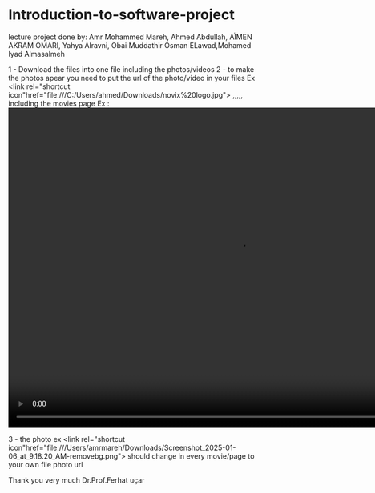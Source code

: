 # Introduction-to-software-project
lecture project done by: Amr Mohammed Mareh, Ahmed Abdullah, AÏMEN AKRAM OMARI, Yahya Alravni, Obai Muddathir Osman ELawad,Mohamed Iyad Almasalmeh
 

 
1 - Download the files into one file including the photos/videos
2 - to make the photos apear you need to put the url of the photo/video in your files Ex <link rel="shortcut icon"href="file:///C:/Users/ahmed/Downloads/novix%20logo.jpg"> ,,,,, 
including the movies page Ex : <video width="920" height="640" controls>
    <source src="file:///Users/amrmareh/Downloads/Novix/NOVIX%20TR/Sonic_the_Hedgehog_3_Official_Trailer_2024_Movie_Ben_Schwart.mp4" type="video/mp4">
    <source src="movie.ogg" type="video/ogg"> 

  3 - the photo ex <link rel="shortcut icon"href="file:///Users/amrmareh/Downloads/Screenshot_2025-01-06_at_9.18.20_AM-removebg.png"> should change in every movie/page to your own file photo url 
  
Thank you very much Dr.Prof.Ferhat uçar 
